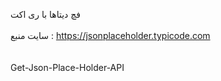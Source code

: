 فچ دیتاها با ری اکت
<br><br/> 
سایت منبع : https://jsonplaceholder.typicode.com 
<br><br/>  
Get-Json-Place-Holder-API
